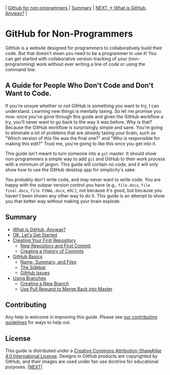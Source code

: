 | [Github for non programmers](README.md) | [Summary](SUMMARY.md) | [NEXT -> What is GitHub, Anyway?](01-intro/01-00-what-is-github-anyway.md) |

# GitHub for Non-Programmers

GitHub is a website designed for programmers to collaboratively build their code. But that doesn't mean you need to be a programmer to use it! You can get started with collaborative version-tracking of your (non-programming) work without ever writing a line of code or using the command line.

## A Guide for People Who Don't Code and Don't Want to Code.

If you're unsure whether or not GitHub is something you want to try, I can understand. Learning new things is mentally taxing. So let me promise you now: once you've gone through this guide and given the GitHub workflow a try, you'll never want to go back to the way it was before. Why is that? Because the GitHub workflow is surprisingly simple and sane. You're going to eliminate a lot of problems that are *already* taxing your brain, such as "Which version of this file was the final one?" and "Who is responsible for making this edit?" Trust me, you're going to like this once you get into it.

This guide isn't meant to turn someone into a `git` master. It should show non-programmers a simple way to add `git` and GitHub to their work process with a minimum of jargon. This guide will contain no code, and it will only show how to use the GitHub desktop app for simplicity's sake.

You probably don't write code, and may never want to write code. You are happy with the subpar version control you have (e.g., `file.docx`, `file final.docx`, `file FINAL.docx`, etc.), not because it's good, but because you haven't been shown any other way to do it. This guide is an attempt to show you that better way without making your brain explode.

## Summary
* [What is GitHub, Anyway?](01-intro/01-00-what-is-github-anyway.md)
* [OK, Let's Get Started](02-getting-started/02-00-ok-lets-get-started.md)
* [Creating Your First Repository](03-commits/03-00-creating-your-first-repository.md)
  * [New Repository and First Commit](03-commits/03-01-new-repo-first-commit.md)
  * [Creating a History of Commits](03-commits/03-02-creating-history-commits.md)
* [GitHub Basics](04-github-ui/04-00-github-basics.md)
  * [Name, Summary, and Files](04-github-ui/04-01-name-summary-files.md)
  * [The Sidebar](04-github-ui/04-02-sidebar.md)
  * [GitHub Issues](04-github-ui/04-03-issues.md)
* [Using Branches](05-branches/05-00-using-branches.md)
  * [Creating a New Branch](05-branches/05-01-create-new-branch.md)
  * [Use Pull Request to Merge Back into Master](05-branches/05-02-pull-requests.md)

## Contributing

Any help is welcome in improving this guide. Please see [our contributing guidelines](CONTRIBUTING.md) for ways to help out.

## License

This guide is distributed under a [Creative Commons Attribution-ShareAlike 4.0 International License](https://creativecommons.org/licenses/by-sa/4.0/). Designs in GitHub products are copyrighted by GitHub, and their images are used under fair use doctrine for educational purposes.
|[NEXT](https://juanalbglz.github.io/github-for-non-programmers/01-intro/01-00-what-is-github-anyway.html)|

